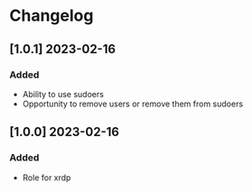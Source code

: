 # Changelog

## [1.0.1] 2023-02-16

### Added

- Ability to use sudoers
- Opportunity to remove users or remove them from sudoers

## [1.0.0] 2023-02-16

### Added

- Role for xrdp
